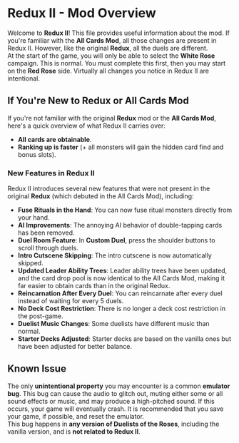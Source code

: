 # Redux II - Mod Overview

Welcome to **Redux II**! This file provides useful information about the mod. If you're familiar with the **All Cards Mod**, all those changes are present in Redux II. However, like the original **Redux**, all the duels are different.  
At the start of the game, you will only be able to select the **White Rose** campaign. This is normal. You must complete this first, then you may start on the **Red Rose** side. Virtually all changes you notice in Redux II are intentional.

## If You're New to Redux or All Cards Mod  
If you're not familiar with the original **Redux** mod or the **All Cards Mod**, here's a quick overview of what Redux II carries over:  
- **All cards are obtainable**.
- **Ranking up is faster** (+ all monsters will gain the hidden card find and bonus slots).

### New Features in Redux II
Redux II introduces several new features that were not present in the original **Redux** (which debuted in the All Cards Mod), including:
- **Fuse Rituals in the Hand**: You can now fuse ritual monsters directly from your hand.
- **AI Improvements**: The annoying AI behavior of double-tapping cards has been removed.
- **Duel Room Feature**: In **Custom Duel**, press the shoulder buttons to scroll through duels.
- **Intro Cutscene Skipping**: The intro cutscene is now automatically skipped.
- **Updated Leader Ability Trees**: Leader ability trees have been updated, and the card drop pool is now identical to the All Cards Mod, making it far easier to obtain cards than in the original Redux.
- **Reincarnation After Every Duel**: You can reincarnate after every duel instead of waiting for every 5 duels.
- **No Deck Cost Restriction**: There is no longer a deck cost restriction in the post-game.
- **Duelist Music Changes**: Some duelists have different music than normal.
- **Starter Decks Adjusted**: Starter decks are based on the vanilla ones but have been adjusted for better balance.

## Known Issue
The only **unintentional property** you may encounter is a common **emulator bug**. This bug can cause the audio to glitch out, muting either some or all sound effects or music, and may produce a high-pitched sound. If this occurs, your game will eventually crash. It is recommended that you save your game, if possible, and reset the emulator.   
This bug happens in **any version of Duelists of the Roses**, including the vanilla version, and is **not related to Redux II**.  
